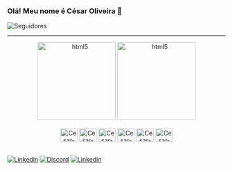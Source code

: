### Olá! Meu nome é César Oliveira 👋
![Seguidores](https://img.shields.io/github/followers/CesarOliiveira.svg?style=social&label=Follow&maxAge=2592000)

<hr style="height: 1px;"/>

<link rel="stylesheet" href="https://cdn.jsdelivr.net/gh/devicons/devicon@v2.15.1/devicon.min.css">


<div align="center">
         <img height="180em" alt="html5" src="https://github-readme-stats.vercel.app/api?username=CesarOliiveira&theme=midnight-purple" />
         <img height="180em" alt="html5" src="https://github-readme-stats.vercel.app/api/top-langs/?username=CesarOliiveira&layout=compact&langs_count=7&theme=radical&locale=pt-br"/>
</div>




<div align="center" ><br/>
    <img height="30px" width="40px" alt="Cesar-html"src="https://cdn.jsdelivr.net/gh/devicons/devicon/icons/html5/html5-original-wordmark.svg" />
    <img  height="30px" width="40px" alt="Cesar-css" src="https://cdn.jsdelivr.net/gh/devicons/devicon/icons/css3/css3-original-wordmark.svg" />
    <img height="30px" width="40px" alt="Cesar-javascript" src="https://cdn.jsdelivr.net/gh/devicons/devicon/icons/javascript/javascript-original.svg" />
    <img  height="30px" width="40px" alt="Cesar-react" src="https://cdn.jsdelivr.net/gh/devicons/devicon/icons/react/react-original-wordmark.svg"/>
    <img   height="30px" width="40px" alt="Cesar-typescript" src="https://cdn.jsdelivr.net/gh/devicons/devicon/icons/typescript/typescript-original.svg" />
    <img   height="30px" width="40px" alt="Cesar-php" src="https://cdn.jsdelivr.net/gh/devicons/devicon/icons/php/php-original.svg" />
</div>

## 

[![Linkedin](https://img.shields.io/badge/LinkedIn-0A66C2.svg?style=for-the-badge&logo=LinkedIn&logoColor=white)](https://www.linkedin.com/in/cesaroliiveira/)
[![Discord](https://img.shields.io/badge/Discord-7289DA?style=for-the-badge&logo=discord&logoColor=white)]()
[![Linkedin](https://img.shields.io/badge/LinkedIn-0A66C2.svg?style=for-the-badge&logo=LinkedIn&logoColor=white)](https://www.linkedin.com/in/cesaroliiveira/)

<!--
**CesarOliiveira/CesarOliiveira** is a ✨ _special_ ✨ repository because its `README.md` (this file) appears on your GitHub profile.

Here are some ideas to get you started:

- 🔭 I’m currently working on ...
- 🌱 I’m currently learning ...
- 👯 I’m looking to collaborate on ...
- 🤔 I’m looking for help with ...
- 💬 Ask me about ...
- 📫 How to reach me: ...
- 😄 Pronouns: ...
- ⚡ Fun fact: ...
-->
